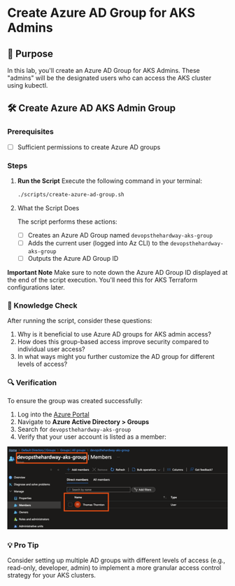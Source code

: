 # Create Azure AD Group for AKS Admins

## 🎯 Purpose
In this lab, you'll create an Azure AD Group for AKS Admins. These "admins" will be the designated users who can access the AKS cluster using kubectl.

## 🛠️ Create Azure AD AKS Admin Group

### Prerequisites
- [ ] Sufficient permissions to create Azure AD groups


### Steps

1. **Run the Script**
   Execute the following command in your terminal:
   ```bash
   ./scripts/create-azure-ad-group.sh
   ```
2. What the Script Does

    The script performs these actions:
    - [ ] Creates an Azure AD Group named `devopsthehardway-aks-group`
    - [ ] Adds the current user (logged into Az CLI) to the `devopsthehardway-aks-group`
    - [ ] Outputs the Azure AD Group ID

**Important Note**
Make sure to note down the Azure AD Group ID displayed at the end of the script execution. You'll need this for AKS Terraform configurations later.

### 🧠 Knowledge Check
After running the script, consider these questions:
1. Why is it beneficial to use Azure AD groups for AKS admin access?
2. How does this group-based access improve security compared to individual user access?
3. In what ways might you further customize the AD group for different levels of access?

### 🔍 Verification
To ensure the group was created successfully:
1. Log into the [Azure Portal](https://portal.azure.com)
2. Navigate to **Azure Active Directory > Groups**
3. Search for `devopsthehardway-aks-group`
4. Verify that your user account is listed as a member:

![](images/azure-ad-group.png)

### 💡 Pro Tip
Consider setting up multiple AD groups with different levels of access (e.g., read-only, developer, admin) to implement a more granular access control strategy for your AKS clusters.
